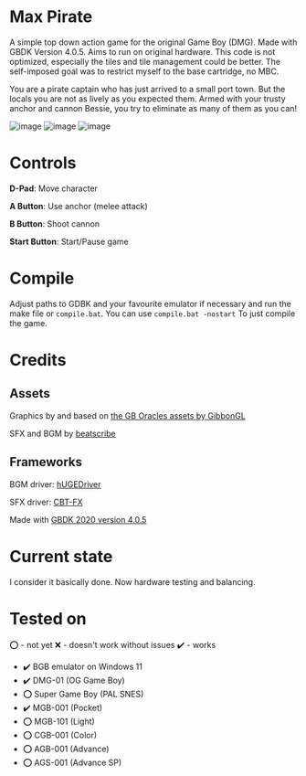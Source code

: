 # Max Pirate
A simple top down action game for the original Game Boy (DMG). Made with GBDK Version 4.0.5. Aims to run on original hardware. This code is not optimized, especially the tiles and tile management could be better. The self-imposed goal was to restrict myself to the base cartridge, no MBC.

You are a pirate captain who has just arrived to a small port town. But the locals you are not as lively as you expected them. Armed with your trusty anchor and cannon Bessie, you try to eliminate as many of them as you can!

![image](https://onedrive.live.com/embed?resid=72F9E0AC3DFC344D%21558571&authkey=%21AD5ypugc2swmQa4&width=320&height=288)
![image](https://onedrive.live.com/embed?resid=72F9E0AC3DFC344D%21558572&authkey=%21ADiuifm16hKWbS0&width=320&height=288)
![image](https://onedrive.live.com/embed?resid=72F9E0AC3DFC344D%21558573&authkey=%21AKkSacSQ_k1xCwE&width=320&height=288)

# Controls

**D-Pad**: Move character

**A Button**: Use anchor (melee attack)

**B Button**: Shoot cannon

**Start Button**: Start/Pause game

# Compile
Adjust paths to GDBK and your favourite emulator if necessary and run the make file or `compile.bat`. You can use `compile.bat -nostart` To just compile the game.
# Credits

## Assets

Graphics by and based on [the GB Oracles assets by GibbonGL](https://gibbongl.itch.io/)

SFX and BGM by [beatscribe](https://twitter.com/beatscribe)

## Frameworks
BGM driver: [hUGEDriver](https://github.com/SuperDisk/hUGEDriver)

SFX driver: [CBT-FX](https://github.com/coffeevalenbat/CBT-FX/tree/main)

Made with [GBDK 2020 version 4.0.5](https://github.com/gbdk-2020/gbdk-2020)

# Current state
I consider it basically done. Now hardware testing and balancing.

# Tested on

⭕ - not yet ❌ - doesn't work without issues ✔️ - works

- ✔️ BGB emulator on Windows 11
- ✔️ DMG-01 (OG Game Boy)
- ⭕ Super Game Boy (PAL SNES)
- ✔️ MGB-001 (Pocket)
- ⭕ MGB-101 (Light)
- ⭕ CGB-001 (Color)
- ⭕ AGB-001 (Advance)
- ⭕ AGS-001 (Advance SP)
